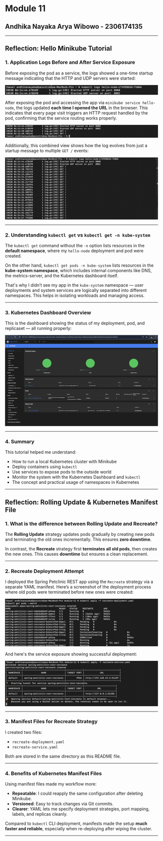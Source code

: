 # Module 11
## Andhika Nayaka Arya Wibowo - 2306174135

---

## Reflection: Hello Minikube Tutorial

### 1. Application Logs Before and After Service Exposure

Before exposing the pod as a service, the logs showed a one-time startup message indicating that the HTTP and UDP servers were started:

![Startup Logs](img/sslogs.png)

After exposing the pod and accessing the app via `minikube service hello-node`, the logs updated **each time I opened the URL** in the browser. This indicates that every page visit triggers an HTTP request handled by the pod, confirming that the service routing works properly.

![After Exposure Logs](img/ss1.png)

Additionally, this combined view shows how the log evolves from just a startup message to multiple `GET /` events:

![Explained Logs](img/ss2.png)

---

### 2. Understanding `kubectl get` vs `kubectl get -n kube-system`

The `kubectl get` command without the `-n` option lists resources in the **default namespace**, where my `hello-node` deployment and pod were created.

On the other hand, `kubectl get pods -n kube-system` lists resources in the **kube-system namespace**, which includes internal components like DNS, the metrics-server, and the Kubernetes dashboard itself.

That's why I didn’t see my app in the `kube-system` namespace — user deployments and system services are logically separated into different namespaces. This helps in isolating workloads and managing access.

---

### 3. Kubernetes Dashboard Overview

This is the dashboard showing the status of my deployment, pod, and replicaset — all running properly:

![Kubernetes Dashboard](img/dashboard.png)

---

### 4. Summary

This tutorial helped me understand:
- How to run a local Kubernetes cluster with Minikube
- Deploy containers using `kubectl`
- Use services to expose pods to the outside world
- Monitor the system with the Kubernetes Dashboard and `kubectl`
- The concept and practical usage of namespaces in Kubernetes

---

## Reflection: Rolling Update & Kubernetes Manifest File

### 1. What is the difference between Rolling Update and Recreate?

The **Rolling Update** strategy updates pods gradually by creating new pods and terminating the old ones incrementally. This ensures **zero downtime**.

In contrast, the **Recreate** strategy first **terminates all old pods**, then creates the new ones. This causes **downtime** but ensures a clean replacement.

---

### 2. Recreate Deployment Attempt

I deployed the Spring Petclinic REST app using the `Recreate` strategy via a separate YAML manifest. Here’s a screenshot of the deployment process where old pods were terminated before new ones were created:

![Recreate Termination](img/rollout-recreate-terminating.png)

And here's the service exposure showing successful deployment:

![Recreate Service](img/rollout-recreate-service.png)

---

### 3. Manifest Files for Recreate Strategy

I created two files:
- `recreate-deployment.yaml`
- `recreate-service.yaml`

Both are stored in the same directory as this README file.

---

### 4. Benefits of Kubernetes Manifest Files

Using manifest files made my workflow more:
- **Repeatable**: I could reapply the same configuration after deleting Minikube.
- **Versioned**: Easy to track changes via Git commits.
- **Clearer**: YAML lets me specify deployment strategies, port mapping, labels, and replicas cleanly.

Compared to `kubectl` CLI deployment, manifests made the setup **much faster and reliable**, especially when re-deploying after wiping the cluster.

---